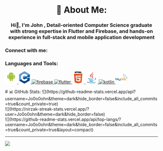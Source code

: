 <h1 align="center"> 💫 About Me:</h1>
<h3 align="center">Hi👋, I'm John , Detail-oriented Computer Science graduate with strong expertise in Flutter and Firebase, and hands-on experience in full-stack and mobile application development</h3>

<h3 align="left">Connect with me:</h3>
<p align="left">
</p>
<h3 align="left">Languages and Tools:</h3>
<p align="left"> <a href="https://developer.android.com" target="_blank" rel="noreferrer"> <img src="https://raw.githubusercontent.com/devicons/devicon/master/icons/android/android-original-wordmark.svg" alt="android" width="40" height="40"/> </a> <a href="https://www.w3schools.com/cpp/" target="_blank" rel="noreferrer"> <img src="https://raw.githubusercontent.com/devicons/devicon/master/icons/cplusplus/cplusplus-original.svg" alt="cplusplus" width="40" height="40"/> </a> <a href="https://firebase.google.com/" target="_blank" rel="noreferrer"> <img src="https://www.vectorlogo.zone/logos/firebase/firebase-icon.svg" alt="firebase" width="40" height="40"/> </a> <a href="https://flutter.dev" target="_blank" rel="noreferrer"> <img src="https://www.vectorlogo.zone/logos/flutterio/flutterio-icon.svg" alt="flutter" width="40" height="40"/> </a> <a href="https://www.w3.org/html/" target="_blank" rel="noreferrer"> <img src="https://raw.githubusercontent.com/devicons/devicon/master/icons/html5/html5-original-wordmark.svg" alt="html5" width="40" height="40"/> </a> <a href="https://www.java.com" target="_blank" rel="noreferrer"> <img src="https://raw.githubusercontent.com/devicons/devicon/master/icons/java/java-original.svg" alt="java" width="40" height="40"/> </a> <a href="https://kotlinlang.org" target="_blank" rel="noreferrer"> <img src="https://www.vectorlogo.zone/logos/kotlinlang/kotlinlang-icon.svg" alt="kotlin" width="40" height="40"/> </a> <a href="https://www.mysql.com/" target="_blank" rel="noreferrer"> <img src="https://raw.githubusercontent.com/devicons/devicon/master/icons/mysql/mysql-original-wordmark.svg" alt="mysql" width="40" height="40"/> </a> </p>
# 📊 GitHub Stats:
![](https://github-readme-stats.vercel.app/api?username=Jo0o0ohn&theme=dark&hide_border=false&include_all_commits=true&count_private=true)<br/>
![](https://nirzak-streak-stats.vercel.app/?user=Jo0o0ohn&theme=dark&hide_border=false)<br/>
![](https://github-readme-stats.vercel.app/api/top-langs/?username=Jo0o0ohn&theme=dark&hide_border=false&include_all_commits=true&count_private=true&layout=compact)

---
[![](https://visitcount.itsvg.in/api?id=Jo0o0ohn&icon=0&color=0)](https://visitcount.itsvg.in)

<!-- Proudly created with GPRM ( https://gprm.itsvg.in ) -->

